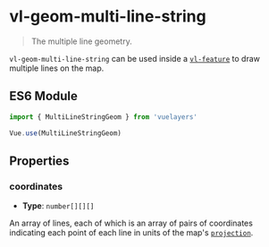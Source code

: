 # vl-geom-multi-line-string

> The multiple line geometry.

`vl-geom-multi-line-string` can be used inside a [`vl-feature`](/docs/component/feature.md) to draw multiple lines on the map.

## ES6 Module

```javascript
import { MultiLineStringGeom } from 'vuelayers'

Vue.use(MultiLineStringGeom)
```

<vuep template="#static-features-example"></vuep>

<script v-pre type="text/x-template" id="static-features-example">
<template>
  <vl-map data-projection="EPSG:4326" style="height: 400px">
    <vl-view :zoom.sync="zoom" :center.sync="center" :rotation.sync="rotation"></vl-view>

    <vl-layer-tile>
      <vl-source-osm></vl-source-osm>
    </vl-layer-tile>

    <vl-feature>
      <vl-geom-multi-line-string :coordinates="[[[116.544921,40.451633],[116.545264,40.451649],[116.545865,40.451698],[116.546144,40.451551],[116.546337,40.451274],[116.546788,40.451143],[116.547324,40.451078]],[[116.547839,40.450719],[116.548440,40.450506],[116.548933,40.450604],[116.549448,40.450604],[116.550242,40.450376],[116.550865,40.450163],[116.551702,40.449935],[116.552581,40.449576]]]"></vl-geom-circle>
    </vl-feature>
  </vl-map>
</template>

<script>
  export default {
    data () {
      return {
        zoom: 17,
        center: [116.54875,40.45064],
        rotation: 0,
      }
    },
  }
</script>
</script>

## Properties

### coordinates

- **Type**: `number[][][]`

An array of lines, each of which is an array of pairs of coordinates indicating each point of each line in units of the map's [`projection`](/docs/quickstart.md#global-data-projection).
